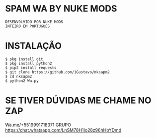 # SPAM WA BY NUKE MODS
```
DESENVOLVIDO POR NUKE MODS
INTEIRO EM PORTUGUÊS 
```
# INSTALAÇÃO 
```
$ pkg install git
$ pkg install python2
$ pip2 install requests
$ git clone https://github.com/1Gustavo/nksapm2
$ cd nksapm2
$ python2 Wa.py
```
# SE TIVER  DÚVIDAS  ME CHAME  NO ZAP
Wa.me/+5519991718371
GRUPO
https://chat.whatsapp.com/LnSM78H1Io28z96hHbYDmd
